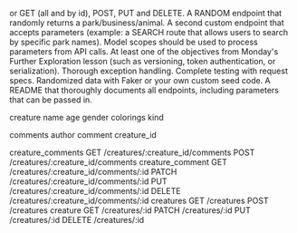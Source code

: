 or GET (all and by id), POST, PUT and DELETE.
  A RANDOM endpoint that randomly returns a park/business/animal.
  A second custom endpoint that accepts parameters (example: a SEARCH route that allows users to search by specific park names).
  Model scopes should be used to process parameters from API calls.
  At least one of the objectives from Monday's Further Exploration lesson (such as versioning, token authentication, or serialization).
  Thorough exception handling.
  Complete testing with request specs.
  Randomized data with Faker or your own custom seed code.
  A README that thoroughly documents all endpoints, including parameters that can be passed in.


creature
  name
  age
  gender
  colorings
  kind

comments
  author
  comment
  creature_id


creature_comments GET    /creatures/:creature_id/comments
                  POST   /creatures/:creature_id/comments
 creature_comment GET    /creatures/:creature_id/comments/:id
                  PATCH  /creatures/:creature_id/comments/:id
                  PUT    /creatures/:creature_id/comments/:id
                  DELETE /creatures/:creature_id/comments/:id
        creatures GET    /creatures
                  POST   /creatures
         creature GET    /creatures/:id
                  PATCH  /creatures/:id
                  PUT    /creatures/:id
                  DELETE /creatures/:id
